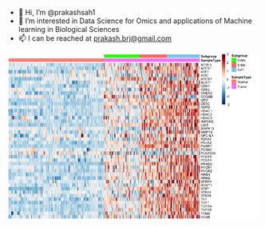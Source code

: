 - 👋 Hi, I’m @prakashsah1
- 👀 I’m interested in Data Science for Omics and applications of Machine learning in Biological Sciences
- 📫 I can be reached at prakash.brj@gmail.com



![Alt text](https://github.com/prakashsah1/OmicsData-Analysis/blob/main/PDC000198_LIHC_Proteomics/Figure%20S7%20C%20(drug_targets).png)

<!---
prakashsah1/prakashsah1 is a ✨ special ✨ repository because its `README.md` (this file) appears on your GitHub profile.
You can click the Preview link to take a look at your changes.
--->
